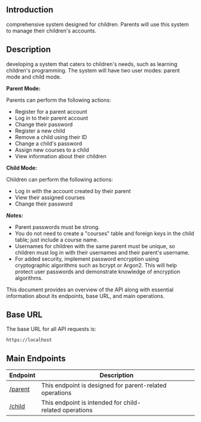 
## Introduction

 comprehensive system designed for children. Parents will use this system to manage their children's accounts.

## Description
developing a system that caters to children's needs, such as learning children's programming. The system will have two user modes: parent mode and child mode.

**Parent Mode:**

Parents can perform the following actions:
- Register for a parent account
- Log in to their parent account
- Change their password
- Register a new child
- Remove a child using their ID
- Change a child's password
- Assign new courses to a child
- View information about their children

**Child Mode:**

Children can perform the following actions:
- Log in with the account created by their parent
- View their assigned courses
- Change their password

***Notes:***
- Parent passwords must be strong.
- You do not need to create a "courses" table and foreign keys in the child table; just include a course name.
- Usernames for children with the same parent must be unique, so children must log in with their usernames and their parent's username.
- For added security, implement password encryption using cryptographic algorithms such as bcrypt or Argon2. This will help protect user passwords and demonstrate knowledge of encryption algorithms.

This document provides an overview of the API along with essential information about its endpoints, base URL, and main operations.

## Base URL

The base URL for all API requests is:

`https://localhost`

##  Main Endpoints
|Endpoint|Description|
|-|-|
|[/parent](parent.md)|This endpoint is designed for parent-related operations|
|[/child](child.md)|This endpoint is intended for child-related operations|
